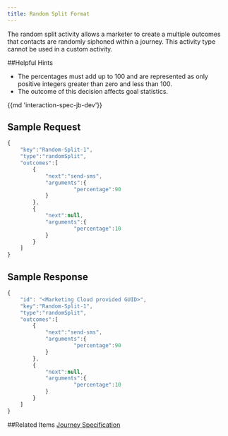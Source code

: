 ```yaml
---
title: Random Split Format
---
```


The random split activity allows a marketer to create a multiple outcomes that contacts are randomly siphoned within a journey. This activity type cannot be used in a custom activity.

##Helpful Hints
* The percentages must add up to 100 and are represented as only positive integers greater than zero and less than 100.
* The outcome of this decision affects goal statistics.

{{md 'interaction-spec-jb-dev'}}

## Sample Request
```js
{
    "key":"Random-Split-1",
    "type":"randomSplit",
    "outcomes":[
        {
            "next":"send-sms",
            "arguments":{
                     "percentage":90
            }
        },
        {
            "next":null,
            "arguments":{
                     "percentage":10
            }
        }
    ]
}
```

## Sample Response
```js
{
    "id": "<Marketing Cloud provided GUID>",
    "key":"Random-Split-1",
    "type":"randomSplit",
    "outcomes":[
        {
            "next":"send-sms",
            "arguments":{
                     "percentage":90
            }
        },
        {
            "next":null,
            "arguments":{
                     "percentage":10
            }
        }
    ]
}
```
##Related Items
[Journey Specification](getting-started-spec.htm)
